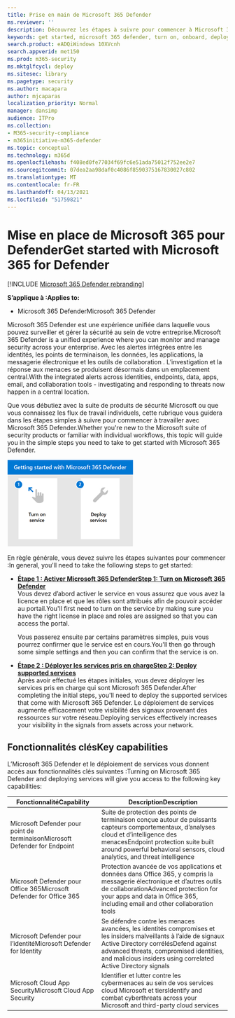 ```yaml
---
title: Prise en main de Microsoft 365 Defender
ms.reviewer: ''
description: Découvrez les étapes à suivre pour commencer à Microsoft 365 Defender
keywords: get started, microsoft 365 defender, turn on, onboard, deploy
search.product: eADQiWindows 10XVcnh
search.appverid: met150
ms.prod: m365-security
ms.mktglfcycl: deploy
ms.sitesec: library
ms.pagetype: security
ms.author: macapara
author: mjcaparas
localization_priority: Normal
manager: dansimp
audience: ITPro
ms.collection:
- M365-security-compliance
- m365initiative-m365-defender
ms.topic: conceptual
ms.technology: m365d
ms.openlocfilehash: f408ed0fe77034f69fc6e51ada75012f752ee2e7
ms.sourcegitcommit: 07dea2aa98daf0c4086f8590375167830027c802
ms.translationtype: MT
ms.contentlocale: fr-FR
ms.lasthandoff: 04/13/2021
ms.locfileid: "51759821"
---
```

# <a name="get-started-with-microsoft-365-for-defender"></a><span data-ttu-id="19842-104">Mise en place de Microsoft 365 pour Defender</span><span class="sxs-lookup"><span data-stu-id="19842-104">Get started with Microsoft 365 for Defender</span></span>

[!INCLUDE [Microsoft 365 Defender rebranding](../includes/microsoft-defender.md)]

<span data-ttu-id="19842-105">**S’applique à :**</span><span class="sxs-lookup"><span data-stu-id="19842-105">**Applies to:**</span></span>
- <span data-ttu-id="19842-106">Microsoft 365 Defender</span><span class="sxs-lookup"><span data-stu-id="19842-106">Microsoft 365 Defender</span></span>

<span data-ttu-id="19842-107">Microsoft 365 Defender est une expérience unifiée dans laquelle vous pouvez surveiller et gérer la sécurité au sein de votre entreprise.</span><span class="sxs-lookup"><span data-stu-id="19842-107">Microsoft 365 Defender is a unified experience where you can monitor and manage security across your enterprise.</span></span> <span data-ttu-id="19842-108">Avec les alertes intégrées entre les identités, les points de terminaison, les données, les applications, la messagerie électronique et les outils de collaboration . L’investigation et la réponse aux menaces se produisent désormais dans un emplacement central.</span><span class="sxs-lookup"><span data-stu-id="19842-108">With the integrated alerts across identities, endpoints, data, apps, email, and collaboration tools - investigating and responding to threats now happen in a central location.</span></span> 

<span data-ttu-id="19842-109">Que vous débutiez avec la suite de produits de sécurité Microsoft ou que vous connaissez les flux de travail individuels, cette rubrique vous guidera dans les étapes simples à suivre pour commencer à travailler avec Microsoft 365 Defender.</span><span class="sxs-lookup"><span data-stu-id="19842-109">Whether you're new to the Microsoft suite of security products or familiar with individual workflows, this topic will guide you in the simple steps you need to take to get started with Microsoft 365 Defender.</span></span>

![Image de la mise en place des étapes Microsoft 365 Defender](../../media/mtp/get-started-m365d.png)

<span data-ttu-id="19842-111">En règle générale, vous devez suivre les étapes suivantes pour commencer :</span><span class="sxs-lookup"><span data-stu-id="19842-111">In general, you'll need to take the following steps to get started:</span></span>

- <span data-ttu-id="19842-112">**[Étape 1 : Activer Microsoft 365 Defender](m365d-enable.md)**</span><span class="sxs-lookup"><span data-stu-id="19842-112">**[Step 1: Turn on Microsoft 365 Defender](m365d-enable.md)**</span></span> <br>
    <span data-ttu-id="19842-113">Vous devez d’abord activer le service en vous assurez que vous avez la licence en place et que les rôles sont attribués afin de pouvoir accéder au portail.</span><span class="sxs-lookup"><span data-stu-id="19842-113">You'll first need to turn on the service by making sure you have the right license in place and roles are assigned so that you can access the portal.</span></span> 

    <span data-ttu-id="19842-114">Vous passerez ensuite par certains paramètres simples, puis vous pourrez confirmer que le service est en cours.</span><span class="sxs-lookup"><span data-stu-id="19842-114">You'll then go through some simple settings and then you can confirm that the service is on.</span></span>

- <span data-ttu-id="19842-115">**[Étape 2 : Déployer les services pris en charge](deploy-supported-services.md)**</span><span class="sxs-lookup"><span data-stu-id="19842-115">**[Step 2: Deploy supported services](deploy-supported-services.md)**</span></span> <br>
    <span data-ttu-id="19842-116">Après avoir effectué les étapes initiales, vous devez déployer les services pris en charge qui sont Microsoft 365 Defender.</span><span class="sxs-lookup"><span data-stu-id="19842-116">After completing the initial steps, you'll need to deploy the supported services that come with Microsoft 365 Defender.</span></span> <span data-ttu-id="19842-117">Le déploiement de services augmente efficacement votre visibilité des signaux provenant des ressources sur votre réseau.</span><span class="sxs-lookup"><span data-stu-id="19842-117">Deploying services effectively increases your visibility in the signals from assets across your network.</span></span>


## <a name="key-capabilities"></a><span data-ttu-id="19842-118">Fonctionnalités clés</span><span class="sxs-lookup"><span data-stu-id="19842-118">Key capabilities</span></span>
<span data-ttu-id="19842-119">L’Microsoft 365 Defender et le déploiement de services vous donnent accès aux fonctionnalités clés suivantes :</span><span class="sxs-lookup"><span data-stu-id="19842-119">Turning on Microsoft 365 Defender and deploying services will give you access to the following key capabilities:</span></span>


| <span data-ttu-id="19842-120">Fonctionnalité</span><span class="sxs-lookup"><span data-stu-id="19842-120">Capability</span></span> | <span data-ttu-id="19842-121">Description</span><span class="sxs-lookup"><span data-stu-id="19842-121">Description</span></span> |
| ------ | ------ |
| <span data-ttu-id="19842-122">Microsoft Defender pour point de terminaison</span><span class="sxs-lookup"><span data-stu-id="19842-122">Microsoft Defender for Endpoint</span></span> | <span data-ttu-id="19842-123">Suite de protection des points de terminaison conçue autour de puissants capteurs comportementaux, d’analyses cloud et d’intelligence des menaces</span><span class="sxs-lookup"><span data-stu-id="19842-123">Endpoint protection suite built around powerful behavioral sensors, cloud analytics, and threat intelligence</span></span> |
|<span data-ttu-id="19842-124">Microsoft Defender pour Office 365</span><span class="sxs-lookup"><span data-stu-id="19842-124">Microsoft Defender for Office 365</span></span> | <span data-ttu-id="19842-125">Protection avancée de vos applications et données dans Office 365, y compris la messagerie électronique et d’autres outils de collaboration</span><span class="sxs-lookup"><span data-stu-id="19842-125">Advanced protection for your apps and data in Office 365, including email and other collaboration tools</span></span> |
| <span data-ttu-id="19842-126">Microsoft Defender pour l’identité</span><span class="sxs-lookup"><span data-stu-id="19842-126">Microsoft Defender for Identity</span></span> | <span data-ttu-id="19842-127">Se défendre contre les menaces avancées, les identités compromises et les insiders malveillants à l’aide de signaux Active Directory corrélés</span><span class="sxs-lookup"><span data-stu-id="19842-127">Defend against advanced threats, compromised identities, and malicious insiders using correlated Active Directory signals</span></span> |
| <span data-ttu-id="19842-128">Microsoft Cloud App Security</span><span class="sxs-lookup"><span data-stu-id="19842-128">Microsoft Cloud App Security</span></span> | <span data-ttu-id="19842-129">Identifier et lutter contre les cybermenaces au sein de vos services cloud Microsoft et tiers</span><span class="sxs-lookup"><span data-stu-id="19842-129">Identify and combat cyberthreats across your Microsoft and third-party cloud services</span></span> |





